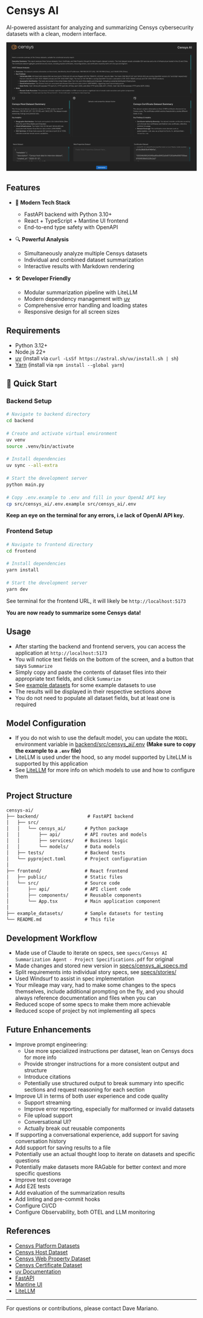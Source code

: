 # Censys AI

AI-powered assistant for analyzing and summarizing Censys cybersecurity datasets with a clean, modern interface.

![Censys AI Screenshot](screenshot.png)

## Features

* 🚀 **Modern Tech Stack**
  * FastAPI backend with Python 3.10+
  * React + TypeScript + Mantine UI frontend
  * End-to-end type safety with OpenAPI

* 🔍 **Powerful Analysis**
  * Simultaneously analyze multiple Censys datasets
  * Individual and combined dataset summarization
  * Interactive results with Markdown rendering

* 🛠 **Developer Friendly**
  * Modular summarization pipeline with LiteLLM
  * Modern dependency management with [uv](https://docs.astral.sh/uv/)
  * Comprehensive error handling and loading states
  * Responsive design for all screen sizes

## Requirements
* Python 3.12+
* Node.js 22+
* [uv](https://docs.astral.sh/uv/) (install via `curl -LsSf https://astral.sh/uv/install.sh | sh`)
* [Yarn](https://yarnpkg.com/) (install via `npm install --global yarn`)

## 🚀 Quick Start

### Backend Setup

```bash
# Navigate to backend directory
cd backend

# Create and activate virtual environment
uv venv
source .venv/bin/activate

# Install dependencies
uv sync --all-extra

# Start the development server
python main.py

# Copy .env.example to .env and fill in your OpenAI API key
cp src/censys_ai/.env.example src/censys_ai/.env
```

**Keep an eye on the terminal for any errors, i.e lack of OpenAI API key.**

### Frontend Setup

```bash
# Navigate to frontend directory
cd frontend

# Install dependencies
yarn install

# Start the development server
yarn dev
```

See terminal for the frontend URL, it will likely be `http://localhost:5173`

**You are now ready to summarize some Censys data!**

## Usage

* After starting the backend and frontend servers, you can access the application at `http://localhost:5173`
* You will notice text fields on the bottom of the screen, and a button that says `Summarize`
* Simply copy and paste the contents of dataset files into their appropriate text fields, and click `Summarize`
* See [example datasets](example_datasets/) for some example datasets to use
* The results will be displayed in their respective sections above
* You do not need to populate all dataset fields, but at least one is required

## Model Configuration

* If you do not wish to use the default model, you can update the `MODEL` environment variable in [backend/src/censys_ai/.env](backend/src/censys_ai/.env.example) **(Make sure to copy the example to a `.env` file)**
* LiteLLM is used under the hood, so any model supported by LiteLLM is supported by this application
* See [LiteLLM](https://docs.litellm.ai/docs/) for more info on which models to use and how to configure them


## Project Structure

```
censys-ai/
├── backend/                  # FastAPI backend
│   ├── src/
│   │   └── censys_ai/       # Python package
│   │       ├── api/         # API routes and models
│   │       ├── services/    # Business logic
│   │       └── models/      # Data models
│   ├── tests/               # Backend tests
│   └── pyproject.toml       # Project configuration
│
├── frontend/                # React frontend
│   ├── public/              # Static files
│   └── src/                 # Source code
│       ├── api/             # API client code
│       ├── components/      # Reusable components
│       └── App.tsx          # Main application component
│
├── example_datasets/        # Sample datasets for testing
└── README.md                # This file
```

## Development Workflow
* Made use of Claude to iterate on specs, see `specs/Censys AI Summarization Agent - Project Specifications.pdf` for original
* Made changes and stored new version in [specs/censys_ai_specs.md](specs/censys_ai_specs.md)
* Split requirements into individual story specs, see [specs/stories/](specs/stories/)
* Used Windsurf to assist in spec implementation
* Your mileage may vary, had to make some changes to the specs themselves, include additional prompting on the fly, and you should always reference documentation and files when you can
* Reduced scope of some specs to make them more achievable
* Reduced scope of project by not implementing all specs

## Future Enhancements
* Improve prompt engineering:
    * Use more specialized instructions per dataset, lean on Censys docs for more info
    * Provide stronger instructions for a more consistent output and structure
    * Introduce citations
    * Potentially use structured output to break summary into specific sections and request reasoning for each section
* Improve UI in terms of both user experience and code quality
    * Support streaming
    * Improve error reporting, especially for malformed or invalid datasets
    * File upload support
    * Conversational UI?
    * Actually break out reusable components
* If supporting a conversational experience, add support for saving conversation history
* Add support for saving results to a file
* Potentially use an actual thought loop to iterate on datasets and specific questions
* Potentially make datasets more RAGable for better context and more specific questions
* Improve test coverage
* Add E2E tests
* Add evaluation of the summarization results
* Add linting and pre-commit hooks
* Configure CI/CD
* Configure Observability, both OTEL and LLM monitoring

## References
* [Censys Platform Datasets](https://docs.censys.com/docs/platform-datasets)
* [Censys Host Dataset](https://docs.censys.com/docs/platform-host-dataset)
* [Censys Web Property Dataset](https://docs.censys.com/docs/platform-web-property-dataset)
* [Censys Certificate Dataset](https://docs.censys.com/docs/platform-certificate-dataset)
* [uv Documentation](https://docs.astral.sh/uv/)
* [FastAPI](https://fastapi.tiangolo.com/)
* [Mantine UI](https://mantine.dev/)
* [LiteLLM](https://github.com/BerriAI/litellm)

---

For questions or contributions, please contact Dave Mariano.
